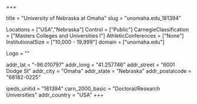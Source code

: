
+++

title = "University of Nebraska at Omaha"
slug = "unomaha.edu_181394"

Locations = ["USA","Nebraska"]
Control = ["Public"]
CarnegieClassification = ["Masters Colleges and Universities I"]
AthleticConferences = ["None"]
InstitutionalSize = ["10,000 - 19,999"]
domain = ["unomaha.edu"]

Logo = ""

addr_lat = "-96.010797"
addr_long = "41.257746"
addr_street = "6001 Dodge St"
addr_city = "Omaha"
addr_state = "Nebraska"
addr_postalcode = "68182-0225"

ipeds_unitid = "181394"
carn_2000_basic = "Doctoral/Research Universities"
addr_country = "USA"
+++
    
